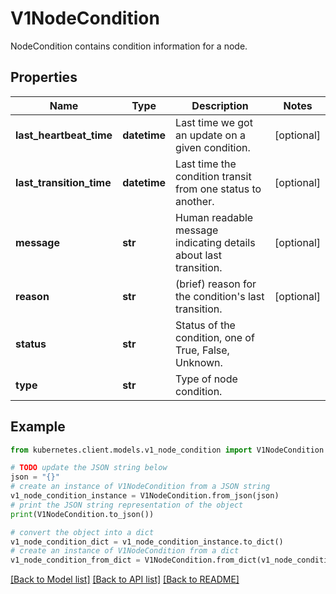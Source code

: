 # V1NodeCondition

NodeCondition contains condition information for a node.

## Properties

Name | Type | Description | Notes
------------ | ------------- | ------------- | -------------
**last_heartbeat_time** | **datetime** | Last time we got an update on a given condition. | [optional] 
**last_transition_time** | **datetime** | Last time the condition transit from one status to another. | [optional] 
**message** | **str** | Human readable message indicating details about last transition. | [optional] 
**reason** | **str** | (brief) reason for the condition&#39;s last transition. | [optional] 
**status** | **str** | Status of the condition, one of True, False, Unknown. | 
**type** | **str** | Type of node condition. | 

## Example

```python
from kubernetes.client.models.v1_node_condition import V1NodeCondition

# TODO update the JSON string below
json = "{}"
# create an instance of V1NodeCondition from a JSON string
v1_node_condition_instance = V1NodeCondition.from_json(json)
# print the JSON string representation of the object
print(V1NodeCondition.to_json())

# convert the object into a dict
v1_node_condition_dict = v1_node_condition_instance.to_dict()
# create an instance of V1NodeCondition from a dict
v1_node_condition_from_dict = V1NodeCondition.from_dict(v1_node_condition_dict)
```
[[Back to Model list]](../README.md#documentation-for-models) [[Back to API list]](../README.md#documentation-for-api-endpoints) [[Back to README]](../README.md)



